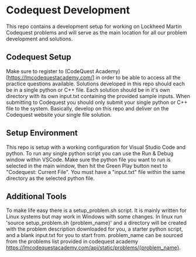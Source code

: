 # Codequest Development
This repo contains a development setup for working on Lockheed Martin Codequest problems and
will serve as the main location for all our problem development and solutions.

## Codequest Setup

Make sure to register to (CodeQuest Academy)[https://lmcodequestacademy.com/] in order to be able to access all the practice questions available. Solutions developed in this repo should each be in a single python or C++ file. Each solution should be in it's own directory with its own input.txt containing the provided sample inputs. When submitting to Codequest you should only submit your single python or C++ file to the system. Basically, develop on this repo and deliver on the Codequest website your single file solution.

## Setup Environment
This repo is setup with a working configuration for Visual Studio Code and python. To run any single python script you can use the Run & Debug window within VSCode. Make sure the python file you want to run is selected in the main window, then hit the Green Play button next to "Codequest: Current File". You must have a "input.txt" file within the same directory as the selected python file.

## Additional Tools
To make life easy there is a setup_problem.sh script. It is mainly written for Linux systems but may work in Windows with some changes. In linux run 'source setup_problem.sh {problem_name}' and a directory will be created with the problem description downloaded for you, a starter python script, and a blank input.txt for you to start from. problem_name can be sourced from the problems list provided in codequest academy https://lmcodequestacademy.com/api/static/problems/{problem_name}.

